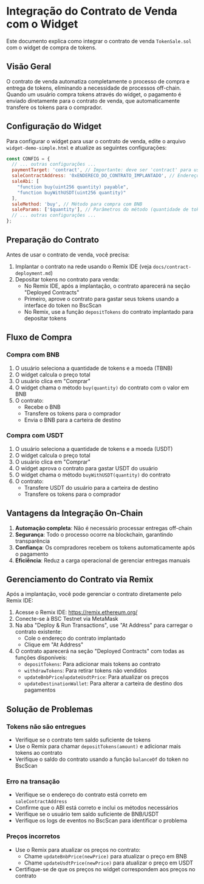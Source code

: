 # Integração do Contrato de Venda com o Widget

Este documento explica como integrar o contrato de venda `TokenSale.sol` com o widget de compra de tokens.

## Visão Geral

O contrato de venda automatiza completamente o processo de compra e entrega de tokens, eliminando a necessidade de processos off-chain. Quando um usuário compra tokens através do widget, o pagamento é enviado diretamente para o contrato de venda, que automaticamente transfere os tokens para o comprador.

## Configuração do Widget

Para configurar o widget para usar o contrato de venda, edite o arquivo `widget-demo-simple.html` e atualize as seguintes configurações:

```javascript
const CONFIG = {
  // ... outras configurações ...
  paymentTarget: 'contract', // Importante: deve ser 'contract' para usar o contrato de venda
  saleContractAddress: '0xENDERECO_DO_CONTRATO_IMPLANTADO', // Endereço do contrato implantado
  saleAbi: [
    "function buy(uint256 quantity) payable",
    "function buyWithUSDT(uint256 quantity)"
  ],
  saleMethod: 'buy', // Método para compra com BNB
  saleParams: ['$quantity'], // Parâmetros do método (quantidade de tokens)
  // ... outras configurações ...
};
```

## Preparação do Contrato

Antes de usar o contrato de venda, você precisa:

1. Implantar o contrato na rede usando o Remix IDE (veja `docs/contract-deployment.md`)
2. Depositar tokens no contrato para venda:
   - No Remix IDE, após a implantação, o contrato aparecerá na seção "Deployed Contracts"
   - Primeiro, aprove o contrato para gastar seus tokens usando a interface do token no BscScan
   - No Remix, use a função `depositTokens` do contrato implantado para depositar tokens

## Fluxo de Compra

### Compra com BNB

1. O usuário seleciona a quantidade de tokens e a moeda (TBNB)
2. O widget calcula o preço total
3. O usuário clica em "Comprar"
4. O widget chama o método `buy(quantity)` do contrato com o valor em BNB
5. O contrato:
   - Recebe o BNB
   - Transfere os tokens para o comprador
   - Envia o BNB para a carteira de destino

### Compra com USDT

1. O usuário seleciona a quantidade de tokens e a moeda (USDT)
2. O widget calcula o preço total
3. O usuário clica em "Comprar"
4. O widget aprova o contrato para gastar USDT do usuário
5. O widget chama o método `buyWithUSDT(quantity)` do contrato
6. O contrato:
   - Transfere USDT do usuário para a carteira de destino
   - Transfere os tokens para o comprador

## Vantagens da Integração On-Chain

1. **Automação completa**: Não é necessário processar entregas off-chain
2. **Segurança**: Todo o processo ocorre na blockchain, garantindo transparência
3. **Confiança**: Os compradores recebem os tokens automaticamente após o pagamento
4. **Eficiência**: Reduz a carga operacional de gerenciar entregas manuais

## Gerenciamento do Contrato via Remix

Após a implantação, você pode gerenciar o contrato diretamente pelo Remix IDE:

1. Acesse o Remix IDE: https://remix.ethereum.org/
2. Conecte-se à BSC Testnet via MetaMask
3. Na aba "Deploy & Run Transactions", use "At Address" para carregar o contrato existente:
   - Cole o endereço do contrato implantado
   - Clique em "At Address"
4. O contrato aparecerá na seção "Deployed Contracts" com todas as funções disponíveis:
   - `depositTokens`: Para adicionar mais tokens ao contrato
   - `withdrawTokens`: Para retirar tokens não vendidos
   - `updateBnbPrice`/`updateUsdtPrice`: Para atualizar os preços
   - `updateDestinationWallet`: Para alterar a carteira de destino dos pagamentos

## Solução de Problemas

### Tokens não são entregues

- Verifique se o contrato tem saldo suficiente de tokens
- Use o Remix para chamar `depositTokens(amount)` e adicionar mais tokens ao contrato
- Verifique o saldo do contrato usando a função `balanceOf` do token no BscScan

### Erro na transação

- Verifique se o endereço do contrato está correto em `saleContractAddress`
- Confirme que o ABI está correto e inclui os métodos necessários
- Verifique se o usuário tem saldo suficiente de BNB/USDT
- Verifique os logs de eventos no BscScan para identificar o problema

### Preços incorretos

- Use o Remix para atualizar os preços no contrato:
  - Chame `updateBnbPrice(newPrice)` para atualizar o preço em BNB
  - Chame `updateUsdtPrice(newPrice)` para atualizar o preço em USDT
- Certifique-se de que os preços no widget correspondem aos preços no contrato